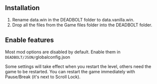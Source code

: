 ## Installation

1. Rename <span class="color-purple">data.win</span> in the DEADBOLT folder to <span class="color-purple">data.vanilla.win</span>.
1. Drop all the files from the <span class="color-teal">Game files</span> folder into the DEADBOLT folder.

## Enable features

Most mod options are disabled by default. Enable them in `DEADBOLT/JSON/`<span class="color-purple">globalconfig.json</span>

Some settings will take effect when you restart the level, others need the game to be restarted. You can restart the game immediately with Pause/Break (it's next to Scroll Lock).
